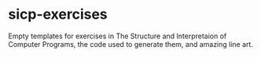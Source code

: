# sicp-exercises

Empty templates for exercises in The Structure and Interpretaion of Computer Programs,
the code used to generate them,
and amazing line art.
